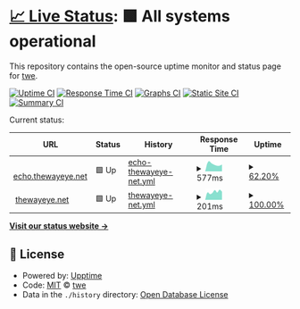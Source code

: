 # [📈 Live Status](https://madfunkydemon.github.io/gha/): <!--live status--> **🟩 All systems operational**

This repository contains the open-source uptime monitor and status page for [twe](https://thewayeye.net).

[![Uptime CI](https://github.com/madfunkydemon/gha/workflows/Uptime%20CI/badge.svg)](https://github.com/madfunkydemon/gha/actions?query=workflow%3A%22Uptime+CI%22)
[![Response Time CI](https://github.com/madfunkydemon/gha/workflows/Response%20Time%20CI/badge.svg)](https://github.com/madfunkydemon/gha/actions?query=workflow%3A%22Response+Time+CI%22)
[![Graphs CI](https://github.com/madfunkydemon/gha/workflows/Graphs%20CI/badge.svg)](https://github.com/madfunkydemon/gha/actions?query=workflow%3A%22Graphs+CI%22)
[![Static Site CI](https://github.com/madfunkydemon/gha/workflows/Static%20Site%20CI/badge.svg)](https://github.com/madfunkydemon/gha/actions?query=workflow%3A%22Static+Site+CI%22)
[![Summary CI](https://github.com/madfunkydemon/gha/workflows/Summary%20CI/badge.svg)](https://github.com/madfunkydemon/gha/actions?query=workflow%3A%22Summary+CI%22)

Current status:

<!--start: status pages-->
<!-- This summary is generated by Upptime (https://github.com/upptime/upptime) -->
<!-- Do not edit this manually, your changes will be overwritten -->
<!-- prettier-ignore -->
| URL | Status | History | Response Time | Uptime |
| --- | ------ | ------- | ------------- | ------ |
| <img alt="" src="https://icons.duckduckgo.com/ip3/echo.thewayeye.net.ico" height="13"> [echo.thewayeye.net](https://echo.thewayeye.net) | 🟩 Up | [echo-thewayeye-net.yml](https://github.com/madfunkydemon/gha/commits/HEAD/history/echo-thewayeye-net.yml) | <details><summary><img alt="Response time graph" src="./graphs/echo-thewayeye-net/response-time-week.png" height="20"> 577ms</summary><br><a href="https://madfunkydemon.github.io/gha/history/echo-thewayeye-net"><img alt="Response time 587" src="https://img.shields.io/endpoint?url=https%3A%2F%2Fraw.githubusercontent.com%2Fmadfunkydemon%2Fgha%2FHEAD%2Fapi%2Fecho-thewayeye-net%2Fresponse-time.json"></a><br><a href="https://madfunkydemon.github.io/gha/history/echo-thewayeye-net"><img alt="24-hour response time 677" src="https://img.shields.io/endpoint?url=https%3A%2F%2Fraw.githubusercontent.com%2Fmadfunkydemon%2Fgha%2FHEAD%2Fapi%2Fecho-thewayeye-net%2Fresponse-time-day.json"></a><br><a href="https://madfunkydemon.github.io/gha/history/echo-thewayeye-net"><img alt="7-day response time 577" src="https://img.shields.io/endpoint?url=https%3A%2F%2Fraw.githubusercontent.com%2Fmadfunkydemon%2Fgha%2FHEAD%2Fapi%2Fecho-thewayeye-net%2Fresponse-time-week.json"></a><br><a href="https://madfunkydemon.github.io/gha/history/echo-thewayeye-net"><img alt="30-day response time 577" src="https://img.shields.io/endpoint?url=https%3A%2F%2Fraw.githubusercontent.com%2Fmadfunkydemon%2Fgha%2FHEAD%2Fapi%2Fecho-thewayeye-net%2Fresponse-time-month.json"></a><br><a href="https://madfunkydemon.github.io/gha/history/echo-thewayeye-net"><img alt="1-year response time 589" src="https://img.shields.io/endpoint?url=https%3A%2F%2Fraw.githubusercontent.com%2Fmadfunkydemon%2Fgha%2FHEAD%2Fapi%2Fecho-thewayeye-net%2Fresponse-time-year.json"></a></details> | <details><summary><a href="https://madfunkydemon.github.io/gha/history/echo-thewayeye-net">62.20%</a></summary><a href="https://madfunkydemon.github.io/gha/history/echo-thewayeye-net"><img alt="All-time uptime 78.81%" src="https://img.shields.io/endpoint?url=https%3A%2F%2Fraw.githubusercontent.com%2Fmadfunkydemon%2Fgha%2FHEAD%2Fapi%2Fecho-thewayeye-net%2Fuptime.json"></a><br><a href="https://madfunkydemon.github.io/gha/history/echo-thewayeye-net"><img alt="24-hour uptime 100.00%" src="https://img.shields.io/endpoint?url=https%3A%2F%2Fraw.githubusercontent.com%2Fmadfunkydemon%2Fgha%2FHEAD%2Fapi%2Fecho-thewayeye-net%2Fuptime-day.json"></a><br><a href="https://madfunkydemon.github.io/gha/history/echo-thewayeye-net"><img alt="7-day uptime 62.20%" src="https://img.shields.io/endpoint?url=https%3A%2F%2Fraw.githubusercontent.com%2Fmadfunkydemon%2Fgha%2FHEAD%2Fapi%2Fecho-thewayeye-net%2Fuptime-week.json"></a><br><a href="https://madfunkydemon.github.io/gha/history/echo-thewayeye-net"><img alt="30-day uptime 12.41%" src="https://img.shields.io/endpoint?url=https%3A%2F%2Fraw.githubusercontent.com%2Fmadfunkydemon%2Fgha%2FHEAD%2Fapi%2Fecho-thewayeye-net%2Fuptime-month.json"></a><br><a href="https://madfunkydemon.github.io/gha/history/echo-thewayeye-net"><img alt="1-year uptime 72.72%" src="https://img.shields.io/endpoint?url=https%3A%2F%2Fraw.githubusercontent.com%2Fmadfunkydemon%2Fgha%2FHEAD%2Fapi%2Fecho-thewayeye-net%2Fuptime-year.json"></a></details>
| <img alt="" src="https://thewayeye.net/favicon.ico" height="13"> [thewayeye.net](https://thewayeye.net) | 🟩 Up | [thewayeye-net.yml](https://github.com/madfunkydemon/gha/commits/HEAD/history/thewayeye-net.yml) | <details><summary><img alt="Response time graph" src="./graphs/thewayeye-net/response-time-week.png" height="20"> 201ms</summary><br><a href="https://madfunkydemon.github.io/gha/history/thewayeye-net"><img alt="Response time 193" src="https://img.shields.io/endpoint?url=https%3A%2F%2Fraw.githubusercontent.com%2Fmadfunkydemon%2Fgha%2FHEAD%2Fapi%2Fthewayeye-net%2Fresponse-time.json"></a><br><a href="https://madfunkydemon.github.io/gha/history/thewayeye-net"><img alt="24-hour response time 130" src="https://img.shields.io/endpoint?url=https%3A%2F%2Fraw.githubusercontent.com%2Fmadfunkydemon%2Fgha%2FHEAD%2Fapi%2Fthewayeye-net%2Fresponse-time-day.json"></a><br><a href="https://madfunkydemon.github.io/gha/history/thewayeye-net"><img alt="7-day response time 201" src="https://img.shields.io/endpoint?url=https%3A%2F%2Fraw.githubusercontent.com%2Fmadfunkydemon%2Fgha%2FHEAD%2Fapi%2Fthewayeye-net%2Fresponse-time-week.json"></a><br><a href="https://madfunkydemon.github.io/gha/history/thewayeye-net"><img alt="30-day response time 244" src="https://img.shields.io/endpoint?url=https%3A%2F%2Fraw.githubusercontent.com%2Fmadfunkydemon%2Fgha%2FHEAD%2Fapi%2Fthewayeye-net%2Fresponse-time-month.json"></a><br><a href="https://madfunkydemon.github.io/gha/history/thewayeye-net"><img alt="1-year response time 199" src="https://img.shields.io/endpoint?url=https%3A%2F%2Fraw.githubusercontent.com%2Fmadfunkydemon%2Fgha%2FHEAD%2Fapi%2Fthewayeye-net%2Fresponse-time-year.json"></a></details> | <details><summary><a href="https://madfunkydemon.github.io/gha/history/thewayeye-net">100.00%</a></summary><a href="https://madfunkydemon.github.io/gha/history/thewayeye-net"><img alt="All-time uptime 100.00%" src="https://img.shields.io/endpoint?url=https%3A%2F%2Fraw.githubusercontent.com%2Fmadfunkydemon%2Fgha%2FHEAD%2Fapi%2Fthewayeye-net%2Fuptime.json"></a><br><a href="https://madfunkydemon.github.io/gha/history/thewayeye-net"><img alt="24-hour uptime 100.00%" src="https://img.shields.io/endpoint?url=https%3A%2F%2Fraw.githubusercontent.com%2Fmadfunkydemon%2Fgha%2FHEAD%2Fapi%2Fthewayeye-net%2Fuptime-day.json"></a><br><a href="https://madfunkydemon.github.io/gha/history/thewayeye-net"><img alt="7-day uptime 100.00%" src="https://img.shields.io/endpoint?url=https%3A%2F%2Fraw.githubusercontent.com%2Fmadfunkydemon%2Fgha%2FHEAD%2Fapi%2Fthewayeye-net%2Fuptime-week.json"></a><br><a href="https://madfunkydemon.github.io/gha/history/thewayeye-net"><img alt="30-day uptime 100.00%" src="https://img.shields.io/endpoint?url=https%3A%2F%2Fraw.githubusercontent.com%2Fmadfunkydemon%2Fgha%2FHEAD%2Fapi%2Fthewayeye-net%2Fuptime-month.json"></a><br><a href="https://madfunkydemon.github.io/gha/history/thewayeye-net"><img alt="1-year uptime 100.00%" src="https://img.shields.io/endpoint?url=https%3A%2F%2Fraw.githubusercontent.com%2Fmadfunkydemon%2Fgha%2FHEAD%2Fapi%2Fthewayeye-net%2Fuptime-year.json"></a></details>

<!--end: status pages-->

[**Visit our status website →**](https://madfunkydemon.github.io/gha/)

## 📄 License

- Powered by: [Upptime](https://github.com/upptime/upptime)
- Code: [MIT](./LICENSE) © [twe](https://thewayeye.net)
- Data in the `./history` directory: [Open Database License](https://opendatacommons.org/licenses/odbl/1-0/)
